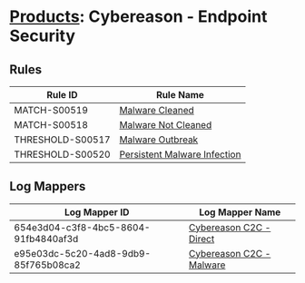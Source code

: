 # [Products](README.md): Cybereason - Endpoint Security

## Rules

|Rule ID|Rule Name|
|----|----|
|MATCH-S00519|[Malware Cleaned](../rules/MATCH-S00519.md)|
|MATCH-S00518|[Malware Not Cleaned](../rules/MATCH-S00518.md)|
|THRESHOLD-S00517|[Malware Outbreak](../rules/THRESHOLD-S00517.md)|
|THRESHOLD-S00520|[Persistent Malware Infection](../rules/THRESHOLD-S00520.md)|


## Log Mappers

|Log Mapper ID|Log Mapper Name|
|----|----|
|654e3d04-c3f8-4bc5-8604-91fb4840af3d|[Cybereason C2C - Direct](../mappings/654e3d04-c3f8-4bc5-8604-91fb4840af3d.md)|
|e95e03dc-5c20-4ad8-9db9-85f765b08ca2|[Cybereason C2C - Malware](../mappings/e95e03dc-5c20-4ad8-9db9-85f765b08ca2.md)|


